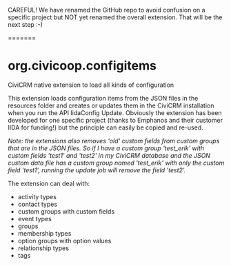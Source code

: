 CAREFUL! We have renamed the GitHub repo to avoid confusion on a specific project but NOT yet renamed the overall extension. That will be the next step :-)

=======
# org.civicoop.configitems
CiviCRM native extension to load all kinds of configuration

This extension loads configuration items from the JSON files in the resources folder and creates or updates them in the CiviCRM installation when you run the API IidaConfig Update. Obviously the extension has been developed for one specific project (thanks to Emphanos and their customer IIDA for funding!) but the principle can easily be copied and re-used.

_Note: the extensions also removes 'old' custom fields from custom groups that are in the JSON files. So if I have a custom group 'test_erik' with custom fields 'test1' and 'test2' in my CiviCRM database and the JSON custom data file has a custom group named 'test_erik' with only the custom field 'test1', running the update job will remove the field 'test2'._

The extension can deal with:
- activity types
- contact types
- custom groups with custom fields
- event types
- groups
- membership types
- option groups with option values
- relationship types
- tags

